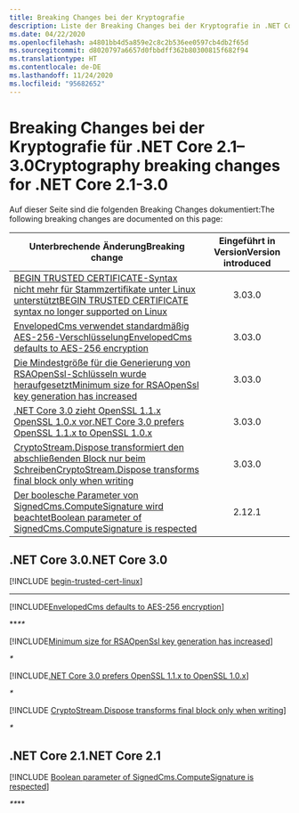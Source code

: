 ```yaml
---
title: Breaking Changes bei der Kryptografie
description: Liste der Breaking Changes bei der Kryptografie in .NET Core 2.1–3.0
ms.date: 04/22/2020
ms.openlocfilehash: a4801bb4d5a859e2c8c2b536ee0597cb4db2f65d
ms.sourcegitcommit: d8020797a6657d0fbbdff362b80300815f682f94
ms.translationtype: HT
ms.contentlocale: de-DE
ms.lasthandoff: 11/24/2020
ms.locfileid: "95682652"
---
```

# <a name="cryptography-breaking-changes-for-net-core-21-30"></a><span data-ttu-id="51504-103">Breaking Changes bei der Kryptografie für .NET Core 2.1–3.0</span><span class="sxs-lookup"><span data-stu-id="51504-103">Cryptography breaking changes for .NET Core 2.1-3.0</span></span>

<span data-ttu-id="51504-104">Auf dieser Seite sind die folgenden Breaking Changes dokumentiert:</span><span class="sxs-lookup"><span data-stu-id="51504-104">The following breaking changes are documented on this page:</span></span>

| <span data-ttu-id="51504-105">Unterbrechende Änderung</span><span class="sxs-lookup"><span data-stu-id="51504-105">Breaking change</span></span> | <span data-ttu-id="51504-106">Eingeführt in Version</span><span class="sxs-lookup"><span data-stu-id="51504-106">Version introduced</span></span> |
| - | :-: |
| [<span data-ttu-id="51504-107">BEGIN TRUSTED CERTIFICATE-Syntax nicht mehr für Stammzertifikate unter Linux unterstützt</span><span class="sxs-lookup"><span data-stu-id="51504-107">BEGIN TRUSTED CERTIFICATE syntax no longer supported on Linux</span></span>](#begin-trusted-certificate-syntax-no-longer-supported-for-root-certificates-on-linux) | <span data-ttu-id="51504-108">3.0</span><span class="sxs-lookup"><span data-stu-id="51504-108">3.0</span></span> |
| [<span data-ttu-id="51504-109">EnvelopedCms verwendet standardmäßig AES-256-Verschlüsselung</span><span class="sxs-lookup"><span data-stu-id="51504-109">EnvelopedCms defaults to AES-256 encryption</span></span>](#envelopedcms-defaults-to-aes-256-encryption) | <span data-ttu-id="51504-110">3.0</span><span class="sxs-lookup"><span data-stu-id="51504-110">3.0</span></span> |
| [<span data-ttu-id="51504-111">Die Mindestgröße für die Generierung von RSAOpenSsl-Schlüsseln wurde heraufgesetzt</span><span class="sxs-lookup"><span data-stu-id="51504-111">Minimum size for RSAOpenSsl key generation has increased</span></span>](#minimum-size-for-rsaopenssl-key-generation-has-increased) | <span data-ttu-id="51504-112">3.0</span><span class="sxs-lookup"><span data-stu-id="51504-112">3.0</span></span> |
| [<span data-ttu-id="51504-113">.NET Core 3.0 zieht OpenSSL 1.1.x OpenSSL 1.0.x vor</span><span class="sxs-lookup"><span data-stu-id="51504-113">.NET Core 3.0 prefers OpenSSL 1.1.x to OpenSSL 1.0.x</span></span>](#net-core-30-prefers-openssl-11x-to-openssl-10x) | <span data-ttu-id="51504-114">3.0</span><span class="sxs-lookup"><span data-stu-id="51504-114">3.0</span></span> |
| [<span data-ttu-id="51504-115">CryptoStream.Dispose transformiert den abschließenden Block nur beim Schreiben</span><span class="sxs-lookup"><span data-stu-id="51504-115">CryptoStream.Dispose transforms final block only when writing</span></span>](#cryptostreamdispose-transforms-final-block-only-when-writing) | <span data-ttu-id="51504-116">3.0</span><span class="sxs-lookup"><span data-stu-id="51504-116">3.0</span></span> |
| [<span data-ttu-id="51504-117">Der boolesche Parameter von SignedCms.ComputeSignature wird beachtet</span><span class="sxs-lookup"><span data-stu-id="51504-117">Boolean parameter of SignedCms.ComputeSignature is respected</span></span>](#boolean-parameter-of-signedcmscomputesignature-is-respected) | <span data-ttu-id="51504-118">2.1</span><span class="sxs-lookup"><span data-stu-id="51504-118">2.1</span></span> |

## <a name="net-core-30"></a><span data-ttu-id="51504-119">.NET Core 3.0</span><span class="sxs-lookup"><span data-stu-id="51504-119">.NET Core 3.0</span></span>

[!INCLUDE [begin-trusted-cert-linux](~/includes/core-changes/cryptography/3.0/begin-trusted-cert-linux.md)]

***

[!INCLUDE[EnvelopedCms defaults to AES-256 encryption](~/includes/core-changes/cryptography/3.0/envelopedcms-defaults-to-aes256.md)]

<span data-ttu-id="51504-120">\*\*_</span><span class="sxs-lookup"><span data-stu-id="51504-120">\*\*_</span></span>

[!INCLUDE[Minimum size for RSAOpenSsl key generation has increased](~/includes/core-changes/cryptography/3.0/minimum-rsaopenssl-key-size-change.md)]

_*_

[!INCLUDE[.NET Core 3.0 prefers OpenSSL 1.1.x to OpenSSL 1.0.x](~/includes/core-changes/cryptography/3.0/net-core-3-0-prefers-openssl-1-1-x.md)]

_*_

[!INCLUDE [CryptoStream.Dispose transforms final block only when writing](~/includes/core-changes/cryptography/3.0/cryptography-cryptostream-dispose-final-block-write.md)]

_*_

## <a name="net-core-21"></a><span data-ttu-id="51504-121">.NET Core 2.1</span><span class="sxs-lookup"><span data-stu-id="51504-121">.NET Core 2.1</span></span>

[!INCLUDE [Boolean parameter of SignedCms.ComputeSignature is respected](~/includes/core-changes/cryptography/2.1/compute-signature-silent-parameter.md)]

<span data-ttu-id="51504-122">_\*\*</span><span class="sxs-lookup"><span data-stu-id="51504-122">_\*\*</span></span>
